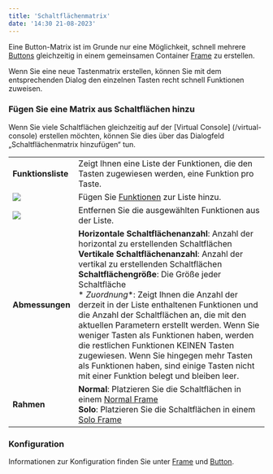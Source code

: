 ```yaml
---
title: 'Schaltflächenmatrix'
date: '14:30 21-08-2023'
---
```


Eine Button-Matrix ist im Grunde nur eine Möglichkeit, schnell mehrere [Buttons](../button) gleichzeitig in einem gemeinsamen Container [Frame](../frame) zu erstellen.

Wenn Sie eine neue Tastenmatrix erstellen, können Sie mit dem entsprechenden Dialog den einzelnen Tasten recht schnell Funktionen zuweisen.

### Fügen Sie eine Matrix aus Schaltflächen hinzu

Wenn Sie viele Schaltflächen gleichzeitig auf der [Virtual Console] (/virtual-console) erstellen möchten, können Sie dies über das Dialogfeld „Schaltflächenmatrix hinzufügen“ tun.

|     |     |
| --- | --- |
| **Funktionsliste** | Zeigt Ihnen eine Liste der Funktionen, die den Tasten zugewiesen werden, eine Funktion pro Taste. |
| ![](/basics/edit_add.png) | Fügen Sie [Funktionen](/basics/glossary-and-concepts#functions) zur Liste hinzu. |
| ![](/basics/edit_remove.png) | Entfernen Sie die ausgewählten Funktionen aus der Liste. |
| **Abmessungen** | **Horizontale Schaltflächenanzahl**: Anzahl der horizontal zu erstellenden Schaltflächen<br>**Vertikale Schaltflächenanzahl**: Anzahl der vertikal zu erstellenden Schaltflächen<br>**Schaltflächengröße**: Die Größe jeder Schaltfläche<br>* *Zuordnung**: Zeigt Ihnen die Anzahl der derzeit in der Liste enthaltenen Funktionen und die Anzahl der Schaltflächen an, die mit den aktuellen Parametern erstellt werden. Wenn Sie weniger Tasten als Funktionen haben, werden die restlichen Funktionen KEINEN Tasten zugewiesen. Wenn Sie hingegen mehr Tasten als Funktionen haben, sind einige Tasten nicht mit einer Funktion belegt und bleiben leer. |
| **Rahmen** | **Normal**: Platzieren Sie die Schaltflächen in einem [Normal Frame](../frame)<br>**Solo**: Platzieren Sie die Schaltflächen in einem [Solo Frame](../solo-frame) |

### Konfiguration

Informationen zur Konfiguration finden Sie unter [Frame](../frame) und [Button](../button).